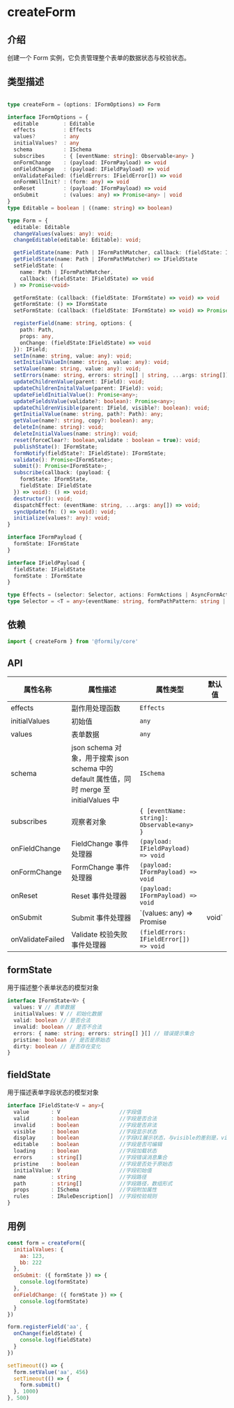 # createForm

## 介绍

创建一个 Form 实例，它负责管理整个表单的数据状态与校验状态。

## 类型描述

```typescript

type createForm = (options: IFormOptions) => Form

interface IFormOptions = {
  editable        : Editable
  effects         : Effects
  values?         : any
  initialValues?  : any
  schema          : ISchema
  subscribes      : { [eventName: string]: Observable<any> }
  onFormChange    : (payload: IFormPayload) => void
  onFieldChange   : (payload: IFieldPayload) => void
  onValidateFailed: (fieldErrors: IFieldError[]) => void
  onFormWillInit? : (form: any) => void
  onReset         : (payload: IFormPayload) => void
  onSubmit        : (values: any) => Promise<any> | void
}
type Editable = boolean | ((name: string) => boolean)

type Form = {
  editable: Editable
  changeValues(values: any): void;
  changeEditable(editable: Editable): void;

  getFieldState(name: Path | IFormPathMatcher, callback: (fieldState: IFieldState) => void) => void
  getFieldState(name: Path | IFormPathMatcher) => IFieldState
  setFieldState: (
    name: Path | IFormPathMatcher,
    callback: (fieldState: IFieldState) => void
  ) => Promise<void>

  getFormState: (callback: (fieldState: IFormState) => void) => void
  getFormState: () => IFormState
  setFormState: (callback: (fieldState: IFormState) => void) => Promise<void>

  registerField(name: string, options: {
    path: Path,
    props: any,
    onChange: (fieldState:IFieldState) => void
  }): IField;
  setIn(name: string, value: any): void;
  setInitialValueIn(name: string, value: any): void;
  setValue(name: string, value: any): void;
  setErrors(name: string, errors: string[] | string, ...args: string[]): void;
  updateChildrenValue(parent: IField): void;
  updateChildrenInitalValue(parent: IField): void;
  updateFieldInitialValue(): Promise<any>;
  updateFieldsValue(validate?: boolean): Promise<any>;
  updateChildrenVisible(parent: IField, visible?: boolean): void;
  getInitialValue(name: string, path?: Path): any;
  getValue(name?: string, copy?: boolean): any;
  deleteIn(name: string): void;
  deleteInitialValues(name: string): void;
  reset(forceClear?: boolean,validate : boolean = true): void;
  publishState(): IFormState;
  formNotify(fieldState?: IFieldState): IFormState;
  validate(): Promise<IFormState>;
  submit(): Promise<IFormState>;
  subscribe(callback: (payload: {
    formState: IFormState,
    fieldState: IFieldState
  }) => void): () => void;
  destructor(): void;
  dispatchEffect: (eventName: string, ...args: any[]) => void;
  syncUpdate(fn: () => void): void;
  initialize(values?: any): void;
}

interface IFormPayload {
  formState: IFormState
}

interface IFieldPayload {
  fieldState: IFieldState
  formState : IFormState
}

type Effects = (selector: Selector, actions: FormActions | AsyncFormActions) => void
type Selector = <T = any>(eventName: string, formPathPattern: string | IFormPathMatcher) => Observable<T>
```

## 依赖

```javascript
import { createForm } from '@formily/core'
```

## API

| 属性名称         | 属性描述                                                                                   | 属性类型                                   | 默认值 |
| ---------------- | ------------------------------------------------------------------------------------------ | ------------------------------------------ | ------ |
| effects          | 副作用处理函数                                                                             | `Effects`                                  |        |
| initialValues    | 初始值                                                                                     | `any`                                      |        |
| values           | 表单数据                                                                                   | `any`                                      |        |  |
| schema           | json schema 对象，用于搜索 json schema 中的 default 属性值，同时 merge 至 initialValues 中 | `ISchema`                                  |        |
| subscribes       | 观察者对象                                                                                 | `{ [eventName: string]: Observable<any> }` |        |
| onFieldChange    | FieldChange 事件处理器                                                                     | `(payload: IFieldPayload) => void`         |        |
| onFormChange     | FormChange 事件处理器                                                                      | `(payload: IFormPayload) => void`          |        |
| onReset          | Reset 事件处理器                                                                           | `(payload: IFormPayload) => void`          |        |
| onSubmit         | Submit 事件处理器                                                                          | `(values: any) => Promise<any> | void`     |        |
| onValidateFailed | Validate 校验失败事件处理器                                                                | `(fieldErrors: IFieldError[]) => void`     |        |

## formState

用于描述整个表单状态的模型对象

```typescript
interface IFormState<V> {
  values: V // 表单数据
  initialValues: V // 初始化数据
  valid: boolean // 是否合法
  invalid: boolean // 是否不合法
  errors: { name: string; errors: string[] }[] // 错误提示集合
  pristine: boolean // 是否是原始态
  dirty: boolean // 是否存在变化
}
```

## fieldState

用于描述表单字段状态的模型对象

```typescript
interface IFieldState<V = any>{
  value       : V                   //字段值
  valid       : boolean             //字段是否合法
  invalid     : boolean             //字段是否非法
  visible     : boolean             //字段显示状态
  display     : boolean             //字段UI展示状态，与visible的差别是，visible会删值，display不会删值
  editable    : boolean             //字段是否可编辑
  loading     : boolean             //字段加载状态
  errors      : string[]            //字段错误消息集合
  pristine    : boolean             //字段是否处于原始态
  initialValue: V                   //字段初始值
  name        : string              //字段路径
  path        : string[]            //字段路径，数组形式
  props       : ISchema             //字段附加属性
  rules       : IRuleDescription[]  //字段校验规则
}
```

## 用例

```javascript
const form = createForm({
  initialValues: {
    aa: 123,
    bb: 222
  },
  onSubmit: ({ formState }) => {
    console.log(formState)
  },
  onFieldChange: ({ formState }) => {
    console.log(formState)
  }
})

form.registerField('aa', {
  onChange(fieldState) {
    console.log(fieldState)
  }
})

setTimeout(() => {
  form.setValue('aa', 456)
  setTimeout(() => {
    form.submit()
  }, 1000)
}, 500)
```
